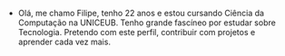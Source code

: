 - Olá, me chamo Filipe, tenho 22 anos e estou cursando Ciência da Computação na UNICEUB. Tenho grande fascíneo por estudar sobre Tecnologia. Pretendo com este perfil, contribuir com projetos e aprender cada vez mais.


<!---
Filipe123-ceub/Filipe123-ceub is a ✨ special ✨ repository because its `README.md` (this file) appears on your GitHub profile.
You can click the Preview link to take a look at your changes.
--->

